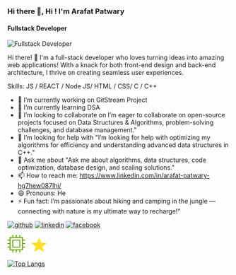 ### Hi there 👋, Hi ! I'm Arafat Patwary
#### Fullstack Developer
![Fullstack Developer](https://www.linkedin.com/in/arafat-patwary-hg7hew087lhj/)

Hi there! 👋 I'm a full-stack developer who loves turning ideas into amazing web applications! With a knack for both front-end design and back-end architecture, I thrive on creating seamless user experiences.

Skills: JS / REACT / Node JS/ HTML / CSS/ C / C++

- 🔭 I’m currently working on GitStream Project 
- 🌱 I’m currently learning DSA 
- 👯 I’m looking to collaborate on  I’m eager to collaborate on open-source projects focused on Data Structures & Algorithms, problem-solving challenges, and database management." 
- 🤔 I’m looking for help with "I’m looking for help with optimizing my algorithms for efficiency and understanding advanced data structures in C++." 
- 💬 Ask me about "Ask me about algorithms, data structures, code optimization, database design, and scaling solutions." 
- 📫 How to reach me: https://www.linkedin.com/in/arafat-patwary-hg7hew087lhj/ 
- 😄 Pronouns: He 
- ⚡ Fun fact:  I’m passionate about hiking and camping in the jungle — connecting with nature is my ultimate way to recharge!" 


[<img src='https://cdn.jsdelivr.net/npm/simple-icons@3.0.1/icons/github.svg' alt='github' height='40'>](https://github.com/https://github.com/arafat-fullstackdev)  [<img src='https://cdn.jsdelivr.net/npm/simple-icons@3.0.1/icons/linkedin.svg' alt='linkedin' height='40'>](https://www.linkedin.com/in/https://www.linkedin.com/in/arafat-patwary-hg7hew087lhj//)  [<img src='https://cdn.jsdelivr.net/npm/simple-icons@3.0.1/icons/facebook.svg' alt='facebook' height='40'>](https://www.facebook.com/https://www.facebook.com/frank.farabi.5/)  

<a href='https://docs.github.com/en/developers'><img src='https://raw.githubusercontent.com/acervenky/animated-github-badges/master/assets/devbadge.gif' width='40' height='40'></a> <a href='https://stars.github.com/'><img src='https://raw.githubusercontent.com/acervenky/animated-github-badges/master/assets/starbadge.gif' width='35' height='35'></a> 

[![Top Langs](https://github-readme-stats.vercel.app/api/top-langs/?username=https://github.com/arafat-fullstackdev)](https://github.com/anuraghazra/github-readme-stats)

